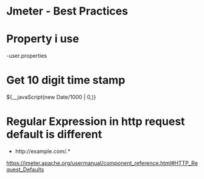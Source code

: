 # Jmeter - Best Practices

# Property i use 
-user.properties

# Get 10 digit time stamp 
${__javaScript(new Date/1000 | 0,)}

# Regular Expression in http request default is different
- http://example\.com/.*

https://jmeter.apache.org/usermanual/component_reference.html#HTTP_Request_Defaults
